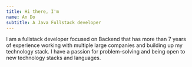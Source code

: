 ```yaml
---
title: Hi there, I'm
name: An Do
subtitle: A Java Fullstack developer
---
```


I am a fullstack developer focused on Backend that has more than 7 years of experience working with multiple large companies and building up my technology stack. I have a passion for problem-solving and being open to new technology stacks and languages.
